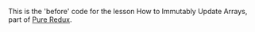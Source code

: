 This is the 'before' code for the lesson How to Immutably Update Arrays, part of [Pure Redux](https://daveceddia.com/pure-redux/).
